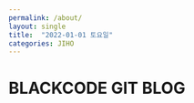 ```yaml
---
permalink: /about/
layout: single
title:  "2022-01-01 토요일"
categories: JIHO
---
```


# BLACKCODE GIT BLOG